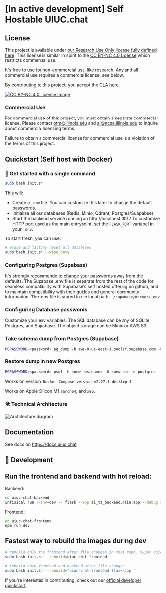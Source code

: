 # [In active development] Self Hostable UIUC.chat

## License

This project is available under [our Research Use Only license fully defined here](https://github.com/UIUC-Chatbot/self-hostable-ai-ta-backend/blob/main/ResearchUseONLYLicense-UIUC.CHAT.pdf). This license is similar in spirit to the [CC BY-NC 4.0 License](https://creativecommons.org/licenses/by-nc/4.0/) which restricts commercial use.

It's free to use for non-commercial use, like research. Any and all commercial use requires a commercial license, see below.

By contributing to this project, you accept the [CLA here](https://github.com/UIUC-Chatbot/self-hostable-ai-ta-backend/blob/main/CLA%20for%20Self%20Hostable%20UIUC.chat.pdf).

[![CC BY-NC 4.0 License Image](https://github.com/user-attachments/assets/21f4d62f-6a34-4e73-aae3-3129f81b8140)](https://creativecommons.org/licenses/by-nc/4.0/)

### Commercial Use

For commercial use of this project, you must obtain a separate commercial license. Please contact [otm@illinois.edu](mailto:otm@illinois.edu) and [ai@ncsa.illinois.edu](mailto:ai@ncsa.illinois.edu) to inquire about commercial licensing terms.

Failure to obtain a commercial license for commercial use is a violation of the terms of this project.

## Quickstart (Self host with Docker)

### 🎉 Get started with a single command

```bash
sudo bash init.sh
```
This will: 
* Create a `.env` file. You can customize this later to change the default passwords.
* Initialize all our databases (Redis, Minio, Qdrant, Postgres/Suapabse)
* Start the backend service running on http://localhost:3012 To customize HTTP port used as the main entrypoint, set the `FLASK_PORT` variabel in your `.env`.


To start fresh, you can use: 
```bash
# erase and factory reset all databases
sudo bash init.sh --wipe_data
```

### Configuring Postgres (Supabase)

It's strongly recommende to change your passwords away from the defaults. The Supabase .env file is separate from the rest of the code for seamless compatibility with Supabase's self hosted offering on github, and to maintain compatibility with their guides and general community information.
The .env file is stored in the local path: `./supabase/docker/.env`

### Configuring Database passwords

Customize your env variables. The SQL database can be any of SQLite, Postgres, and Supabase. The object storage can be Minio or AWS S3. 

### Take schema dump from Postgres (Supabase)
```bash
PGPASSWORD=<password> pg_dump -h aws-0-us-east-1.pooler.supabase.com -U postgres.twzwfuydgnnjcaopyfdv -d postgres --schema-only > schema.sql
```

### Restore dump in new Postgres
```bash
PGPASSWORD=<password> psql -h <new-hostname> -U <new-db> -d postgres -f schema.sql
```

Works on version: `Docker Compose version v2.27.1-desktop.1`

Works on Apple Silicon M1 `aarch64`, and `x86`.


### 🛠️ Technical Architecture

![Architecture diagram](https://github.com/UIUC-Chatbot/ai-ta-backend/assets/13607221/bda7b4d6-79ce-4d12-bf8f-cff9207c37af)

## Documentation

See docs on https://docs.uiuc.chat

## 📣 Development

## Run the frontend and backend with hot reload:

Backend:
```bash
cd uiuc-chat-backend
infisical run --env=dev -- flask --app ai_ta_backend.main:app --debug run --port 8000
```
Frontend:
```bash
cd uiuc-chat-frontend
npm run dev
```

## Fastest way to rebuild the images during dev

```bash
# rebuild only the frontend after file changes in that repo. Super quick, supports Docker's Layer Cache.
sudo bash init.sh --rebuild=uiuc-chat-frontend

# rebuild both frontend and backend after file changes
sudo bash init.sh --rebuild="uiuc-chat-frontend flask-app "
```

If you're interested in contributing, check out our [official developer quickstart](https://docs.uiuc.chat/developers/developer-quickstart).

